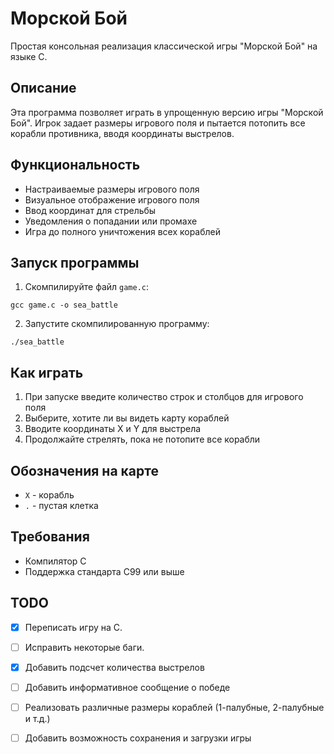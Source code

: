 # Морской Бой

Простая консольная реализация классической игры "Морской Бой" на языке C.

## Описание

Эта программа позволяет играть в упрощенную версию игры "Морской Бой". Игрок задает размеры игрового поля и пытается потопить все корабли противника, вводя координаты выстрелов.

## Функциональность

- Настраиваемые размеры игрового поля
- Визуальное отображение игрового поля
- Ввод координат для стрельбы
- Уведомления о попадании или промахе
- Игра до полного уничтожения всех кораблей

## Запуск программы

1. Скомпилируйте файл `game.c`:
```
gcc game.c -o sea_battle
```

2. Запустите скомпилированную программу:
```
./sea_battle
```

## Как играть

1. При запуске введите количество строк и столбцов для игрового поля
2. Выберите, хотите ли вы видеть карту кораблей
3. Вводите координаты X и Y для выстрела
4. Продолжайте стрелять, пока не потопите все корабли

## Обозначения на карте

- `X` - корабль
- `.` - пустая клетка

## Требования

- Компилятор C
- Поддержка стандарта C99 или выше

## TODO

- [x] Переписать игру на C.
- [ ] Исправить некоторые баги.
- [x] Добавить подсчет количества выстрелов
- [ ] Добавить информативное сообщение о победе
- [ ] Реализовать различные размеры кораблей (1-палубные, 2-палубные и т.д.)
- [ ] Добавить возможность сохранения и загрузки игры

